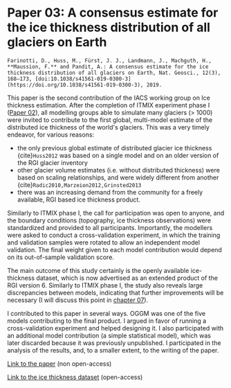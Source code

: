 # Paper 03: A consensus estimate for the ice thickness distribution of all glaciers on Earth

```{admonition} Citation
Farinotti, D., Huss, M., Fürst, J. J., Landmann, J., Machguth, H., **Maussion, F.** and Pandit, A.: A consensus estimate for the ice thickness distribution of all glaciers on Earth, Nat. Geosci., 12(3), 168–173, [doi:10.1038/s41561-019-0300-3](https://doi.org/10.1038/s41561-019-0300-3), 2019.
```

This paper is the second contribution of the IACS working group on Ice thickness estimation. After the completion of
ITMIX experiment phase I ([Paper 02](paper_02)), all modelling groups able to simulate many glaciers (> 1000) 
were invited to contribute to the first global, multi-model estimate of the distributed ice thickness of the
world's glaciers. This was a very timely endeavor, for various reasons:

- the only previous global estimate of distributed glacier ice thickness {cite}`Huss2012` was based on a single model
  and on an older version of the RGI glacier inventory
- other glacier volume estimates (i.e. without distributed thickness) were based on scaling relationships, and were
  widely different from another {cite}`Radic2010,Marzeion2012,Grinsted2013`
- there was an increasing demand from the community for a freely available, RGI based ice thickness product.

Similarly to ITMIX phase I, the call for participation was open to anyone, and the boundary conditions (topography, ice
thickness observations) were standardized and provided to all participants. Importantly, the modellers were asked to
conduct a cross-validation experiment, in which the training and validation samples were rotated to allow an independent
model validation. The final weight given to each model contribution would depend on its out-of-sample validation score.

The main outcome of this study certainly is the openly available ice-thickness dataset, which is now advertised as an
extended product of the RGI version 6. Similarly to ITMIX phase I, the study also reveals large discrepancies between
models, indicating that further improvements will be necessary (I will discuss this point
in [chapter 07](content:outlook)).

I contributed to this paper in several ways. OGGM was one of the five models contributing to the final product. 
I argued in favor of running a cross-validation experiment and helped designing it. I also participated with an 
additional model contribution (a simple statistical model), which was later discarded because it was previously unpublished.
I participated in the analysis of the results, and, to a smaller extent, to the writing of the paper.

[Link to the paper](https://doi.org/10.1038/s41561-019-0300-3) (non open-access)

[Link to the ice thickness dataset](https://doi.org/10.3929/ethz-b-000315707) (open-access)

